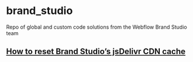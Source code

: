 # brand_studio
Repo of global and custom code solutions from the Webflow Brand Studio team

## [How to reset Brand Studio’s jsDelivr CDN cache](https://docs.google.com/document/d/1HPZdS6Mbw_nWp_Od44FNVwaD0R-KqnxrThNrIQ0Eadc/edit?usp=sharing)
